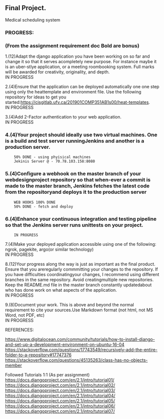 ﻿## Final Project.  
Medical scheduling system  

### PROGRESS:  

### (From the assignment requirement doc **Bold are bonus**)  

1.(12)Adapt the django application you have been working on so far and change it so that it serves acompletely new purpose. For instance maybe it is an uber-stlye application, or a meeting roombooking system. Full marks will be awarded for creativity, originality, and depth.  
		IN PROGRESS  

2.(4)Ensure that the application can be deployed automatically one one step using only the heattemplate and environment file. Use the following repository for ideas to get you started:https://cisgitlab.ufv.ca/201901COMP351AB1s00/heat-templates.  
		IN PROGRESS  

3.(4)Add 2-Factor authentication to your web application.  
		IN PROGRESS  
	
### 4.(4)Your project should ideally use two virtual machines. One is a build and test server runningJenkins and another is a production server.  
		50% DONE - using phyisical machines  
		Jekinis Server @ - 70.78.103.158:8080  

### 5.(4)Configure a webhook on the master branch of your webdesignproject repository so that when-ever a commit is made to the master branch, Jenkins fetches the latest code from the repositoryand deploys it to the production server  
		WEB HOOKS 100% DONE  
		50% DONE - fetch and deploy  

### 6.(4)Enhance your continuous integration and testing pipeline so that the Jenkins server runs unittests on your project.  
		IN PROGRESS  

7.(4)Make your deployed application accessible using one of the following: ngrok, pagekite, argo(or similar technology)  
		IN PROGRESS  

8.(12)Your progress along the way is just as important as the final product. Ensure that you areregularly commmitting your changes to the repository. If you have difficulties coordinatingyour changes, I recommend using different branches in the same repository. Avoid creatingmultiple new repositories. Keep the README.md file in the master branch constantly updatedabout who has done work on what aspects of the application.  
		IN PROGRESS  

9.(8)Document your work. This is above and beyond the normal requirement to cite your sources.Use Markdown format (not html, not MS Word, not PDF, etc)  
		IN PROGRESS  

REFERENCES:  

https://www.digitalocean.com/community/tutorials/how-to-install-django-and-set-up-a-development-environment-on-ubuntu-16-04
https://stackoverflow.com/questions/17743549/recursively-add-the-entire-folder-to-a-repository#17747376
https://stackoverflow.com/questions/45135263/class-has-no-objects-member

Followed Tutorials 1:1 (As per assignment)
https://docs.djangoproject.com/en/2.1/intro/tutorial01/
https://docs.djangoproject.com/en/2.1/intro/tutorial02/
https://docs.djangoproject.com/en/2.1/intro/tutorial03/
https://docs.djangoproject.com/en/2.1/intro/tutorial04/
https://docs.djangoproject.com/en/2.1/intro/tutorial05/
https://docs.djangoproject.com/en/2.1/intro/tutorial06/
https://docs.djangoproject.com/en/2.1/intro/tutorial07/ 
